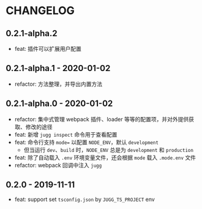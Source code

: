 # CHANGELOG

## 0.2.1-alpha.2

- feat: 插件可以扩展用户配置

## 0.2.1-alpha.1 - 2020-01-02

- refactor: 方法整理，并导出内置方法

## 0.2.1-alpha.0 - 2020-01-02

- refactor: 集中式管理 webpack 插件、loader 等等的配置项，并对外提供获取、修改的途径
- feat: 新增 `jugg inspect` 命令用于查看配置
- feat: 命令行支持 `mode=` 以配置 `NODE_ENV`，默认 `development`
  - 但当运行 `dev`、`build` 时，`NODE_ENV` 总是为 `development` 和 `production`
- feat: 除了自动载入 `.env` 环境变量文件，还会根据 `mode` 载入 `.mode.env` 文件
- refactor: webpack 回调中注入 `jugg`

## 0.2.0 - 2019-11-11

- feat: support set `tsconfig.json` by `JUGG_TS_PROJECT` env

